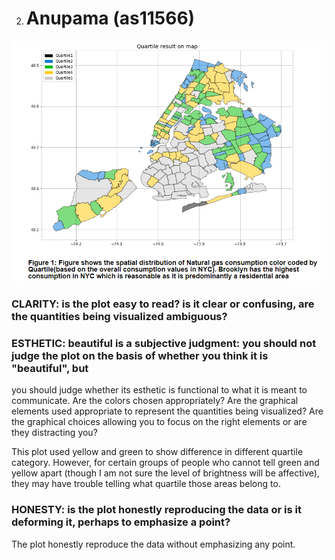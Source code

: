 2. # Anupama (as11566)
![Quartile_Image](https://github.com/Anupama16/PUI2017_as11566/blob/master/HW8_as11566/Quartile_Image.PNG)

### CLARITY: is the plot easy to read? is it clear or confusing, are the quantities being visualized ambiguous?


### ESTHETIC: beautiful is a subjective judgment: you should not judge the plot on the basis of whether you think it is "beautiful", but 
you should judge whether its esthetic is functional to what it is meant to communicate. Are the colors chosen appropriately? 
Are the graphical elements used appropriate to represent the quantities being visualized? 
Are the graphical choices allowing you to focus on the right elements or are they distracting you?

This plot used yellow and green to show difference in different quartile category. However, for certain groups of people who cannot tell 
green and yellow apart (though I am not sure the level of brightness will be affective), they may have trouble telling what quartile those
areas belong to.

### HONESTY: is the plot honestly reproducing the data or is it deforming it, perhaps to emphasize a point?
The plot honestly reproduce the data without emphasizing any point. 
